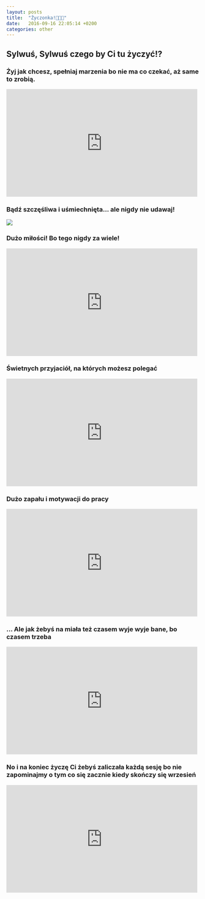 ```yaml
---
layout: posts
title:  "Życzonka!🎉🎉🎉"
date:   2016-09-16 22:05:14 +0200
categories: other
---
```

## Sylwuś, Sylwuś czego by Ci tu życzyć⁉

### Żyj jak chcesz, spełniaj marzenia bo nie ma co czekać, aż same to zrobią. 

<iframe width="498.991" height="280.994" src="https://www.youtube.com/embed/qeMFqkcPYcg" frameborder="0" allowfullscreen></iframe>


### Bądź szczęśliwa i uśmiechnięta... ale nigdy nie udawaj! 

![ ](http://66.media.tumblr.com/tumblr_m9vtezILce1r2iv0wo1_500.gif)

### Dużo miłości! Bo tego nigdy za wiele! 


<iframe width="498.991" height="280.994" src="https://www.youtube.com/embed/_aJqP9kYIPk" frameborder="0" allowfullscreen></iframe>


### Świetnych przyjaciół, na których możesz polegać 


<iframe width="498.991" height="280.994" src="https://www.youtube.com/embed/SCQGnVrTsAM" frameborder="0" allowfullscreen></iframe>


### Dużo zapału i motywacji do pracy 


<iframe width="498.991" height="280.994" src="https://www.youtube.com/embed/HL1UzIK-flA" frameborder="0" allowfullscreen></iframe>


### ... Ale jak żebyś na miała też czasem wyje wyje bane, bo czasem trzeba


<iframe width="498.991" height="280.994" src="https://www.youtube.com/embed/XL8xaUYqhNA" frameborder="0" allowfullscreen></iframe>


### No i na koniec życzę Ci żebyś zaliczała każdą sesję bo nie zapominajmy o tym co się zacznie kiedy skończy się wrzesień

<iframe width="498.991" height="280.994" src="https://www.youtube.com/embed/rdpBZ5_b48g" frameborder="0" allowfullscreen></iframe>


